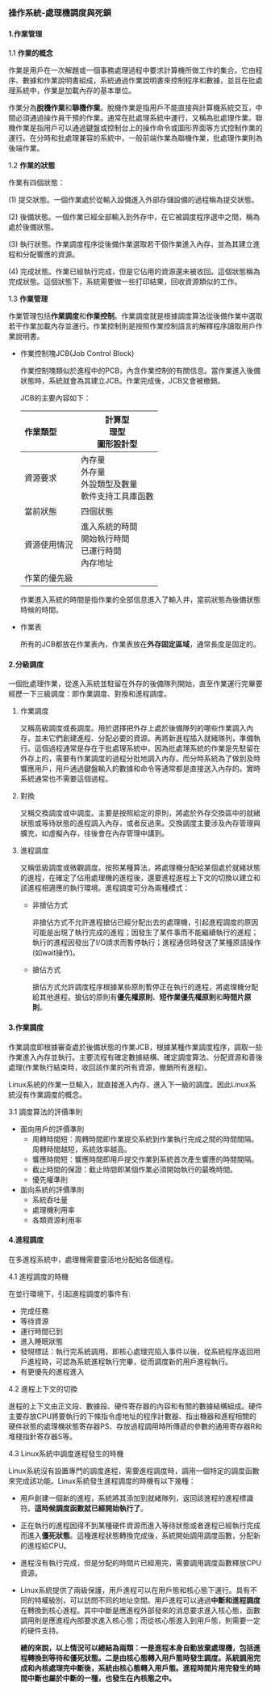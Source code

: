 ### 操作系統-處理機調度與死鎖

#### 1.作業管理

1.1 **作業的概念**

作業是用戶在一次解題或一個事務處理過程中要求計算機所做工作的集合。它由程序、數據和作業說明書組成，系統通過作業說明書來控制程序和數據，並且在批處理系統中，作業是加載內存的基本單位。

作業分為**脫機作業**和**聯機作業**。脫機作業是指用戶不能直接與計算機系統交互，中間必須通過操作員干預的作業。通常在批處理系統中運行，又稱為批處理作業。聯機作業是指用戶可以通過鍵盤或控制台上的操作命令或圖形界面等方式控制作業的運行。在分時和批處理兼容的系統中，一般前端作業為聯機作業，批處理作業則為後端作業。

1.2 **作業的狀態**

作業有四個狀態：

(1) 提交狀態。一個作業處於從輸入設備進入外部存儲設備的過程稱為提交狀態。

(2) 後備狀態。一個作業已經全部輸入到外存中，在它被調度程序選中之間，稱為處於後備狀態。

(3) 執行狀態。作業調度程序從後備作業選取若干個作業進入內存，並為其建立進程和分配響應的資源。

(4) 完成狀態。作業已經執行完成，但是它佔用的資源還未被收回。這個狀態稱為完成狀態。這個狀態下，系統需要做一些打印結果，回收資源類似的工作。

1.3 **作業管理**

作業管理包括**作業調度**和**作業控制**。作業調度就是根據調度算法從後備作業中選取若干作業加載內存並運行。作業控制則是按照作業控制語言的解釋程序讀取用戶作業說明書。

* 作業控制塊JCB(Job Control Block)

  作業控制塊類似於進程中的PCB，內含作業控制的有關信息。當作業進入後備狀態時，系統就會為其建立JCB。作業完成後，JCB又會被撤銷。

  JCB的主要內容如下：

  | 作業類型     | 計算型<br>理型<br>圖形設計型                                 |
  | :----------- | ------------------------------------------------------------ |
  | 資源要求     | 內存量 <br> 外存量<br> 外設類型及數量<br> 軟件支持工具庫函數 |
  | 當前狀態     | 四個狀態                                                     |
  | 資源使用情況 | 進入系統的時間<br>開始執行時間<br>已運行時間<br> 內存地址    |
  | 作業的優先級 |                                                              |

  作業進入系統的時間是指作業的全部信息進入了輸入井，當前狀態為後備狀態時候的時間。

* 作業表

  所有的JCB都放在作業表內，作業表放在**外存固定區域**，通常長度是固定的。

#### 2.分級調度

一個批處理作業，從進入系統並駐留在外存的後備隊列開始，直至作業運行完畢要經歷一下三級調度：即作業調度、對換和進程調度。

1. 作業調度

   又稱高級調度或長調度。用於選擇把外存上處於後備隊列的哪些作業調入內存，並未它們創建進程、分配必要的資源。再將新進程插入就緒隊列，準備執行。這個過程通常是存在于批處理系統中，因為批處理系統的作業是先駐留在外存上的，需要有作業調度的過程分批地調入內存。而分時系統為了做到及時響應用戶，用戶通過鍵盤輸入的數據和命令等通常都是直接送入內存的。實時系統通常也不需要這個過程。

2. 對換

   又稱交換調度或中調度。主要是按照給定的原則，將處於外存交換區中的就緒狀態或等待狀態的進程調入內存，或者反過來。交換調度主要涉及內存管理與擴充，如虛擬內存，往後會在內存管理中講到。

3. 進程調度

   又稱低級調度或微觀調度。按照某種算法，將處理機分配給某個處於就緒狀態的進程，在確定了佔用處理機的進程後，還要進程進程上下文的切換以建立和該進程相適應的執行環境。進程調度可分為兩種模式：

   * 非搶佔方式

     非搶佔方式不允許進程搶佔已經分配出去的處理機，引起進程調度的原因可能是出現了執行完成的進程；因發生了某件事而不能繼續執行的進程；執行的進程因發出了I/O請求而暫停執行；進程通信時發送了某種原語操作(如wait操作)。

   * 搶佔方式

     搶佔方式允許調度程序根據某些原則暫停正在執行的進程，將處理機分配給其他進程。搶佔的原則有**優先權原則**、**短作業優先權原則**和**時間片原則**。

#### 3.作業調度

作業調度即根據審查處於後備狀態的作業JCB，根據某種作業調度程序，調取一些作業進入內存並執行。主要流程有確定數據結構、確定調度算法、分配資源和善後處理(作業執行結束時，收回該作業的所有資源，撤銷所有進程)。

Linux系統的作業一旦輸入，就直接進入內存，進入下一級的調度。因此Linux系統沒有作業調度的概念。

3.1 調度算法的評價準則

* 面向用戶的評價準則
  * 周轉時間短：周轉時間即作業提交系統到作業執行完成之間的時間間隔。周轉時間越短，系統效率越高。
  * 響應時間短：響應時間即用戶提交作業到系統首次產生響應的時間間隔。
  * 截止時間的保證：截止時間即某個作業必須開始執行的最晚時間。
  * 優先權準則
* 面向系統的評價準則
  * 系統吞吐量
  * 處理機利用率
  * 各類資源利用率

#### 4.進程調度

在多進程系統中，處理機需要靈活地分配給各個進程。

4.1 進程調度的時機

在並行環境下，引起進程調度的事件有:

* 完成任務
* 等待資源
* 運行時間已到
* 進入睡眠狀態
* 發現標誌：執行完系統調用，即核心處理完陷入事件以後，從系統程序返回用戶進程時，可認為系統進程執行完畢，從而調度新的用戶進程執行。
* 有更優先的進程進入

4.2 進程上下文的切換

進程的上下文由正文段、數據段、硬件寄存器的內容和有關的數據結構組成。硬件主要存放CPU將要執行的下條指令虛地址的程序計數器、指出機器和進程相關的硬件狀態的處理機狀態寄存器PS、存放過程調用時所傳遞的參數的通用寄存器R和堆棧指針寄存器S等。

4.3 Linux系統中調度進程發生的時機

Linux系統沒有設置專門的調度進程，需要進程調度時，調用一個特定的調度函數來完成該功能。Linux系統發生進程調度的時機有以下幾種：

* 用戶創建一個新的進程，系統將其添加到就緒隊列，返回該進程的進程標識符。**這時候調度函數就已經開始執行了**。

* 正在執行的進程因得不到某種硬件資源而進入等待狀態或者進程已經執行完成而進入**僵死狀態**。這種進程狀態轉換完成後，系統開始調用調度函數，分配新的進程給CPU。

* 進程沒有執行完成，但是分配的時間片已經用完，需要調用調度函數釋放CPU資源。

* Linux系統提供了兩級保護，用戶進程可以在用戶態和核心態下運行。具有不同的特權級別，可以訪問不同的地址空間。用戶進程可以通過**中斷和進程調度**在轉換到核心進程。其中中斷是應進程外部發來的消息要求進入核心態，函數調用則是應進程內部要求進入核心態；而從核心態進入到用戶態，則需要一定的硬件支持。

  **總的來說，以上情況可以總結為兩類：一是進程本身自動放棄處理機，包括進程轉換到等待和僵死狀態。二是由核心態轉入用戶態時發生調度。系統調用完成和內核處理完中斷後，系統由核心態轉入用戶態。進程時間片用完發生的時間中斷也屬於中斷的一種，也發生在內核態之中。**

  